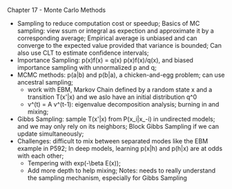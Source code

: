 Chapter 17 - Monte Carlo Methods
- Sampling to reduce computation cost or speedup; Basics of MC sampling: view ssum or integral as expection and approximate it by a corresponding average; Empirical average is unbiased and can converge to the expected value provided that variance is bounded; Can also use CLT to estimate confidence intervals;
- Importance Sampling: p(x)f(x) = q(x) p(x)f(x)/q(x), and biased importance sampling with unnormalized p and q;
- MCMC methods: p(a|b) and p(b|a), a chicken-and-egg problem; can use ancestral sampling; 
  - work with EBM, Markov Chain defined by a random state x and a transition T(x'|x) and we aslo have an initial distribution q^0
  - v^(t) = A v^(t-1): eigenvalue decomposition analysis; burning in and mixing; 
- Gibbs Sampling: sample T(x'|x) from P(x_i|x_-i) in undirected models; and we may only rely on its neighbors; Block Gibbs Sampling if we can update simultaneously;
- Challenges: difficult to mix between separated modes like the EBM example in P592; In deep models, learning p(x|h) and p(h|x) are at odds with each other;
  - Tempering with exp(-\beta E(x));
  - Add more depth to help mixing;
Notes: needs to really understand the sampling mechanism, especially for Gibbs Sampling
